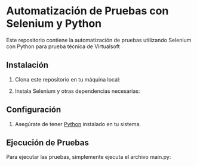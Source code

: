 # Automatización de Pruebas con Selenium y Python

Este repositorio contiene la automatización de pruebas utilizando Selenium con Python para prueba técnica de Virtualsoft

## Instalación

1. Clona este repositorio en tu máquina local:


2. Instala Selenium y otras dependencias necesarias:


## Configuración

1. Asegúrate de tener [Python](https://www.python.org/downloads/) instalado en tu sistema.

## Ejecución de Pruebas

Para ejecutar las pruebas, simplemente ejecuta el archivo main.py:

